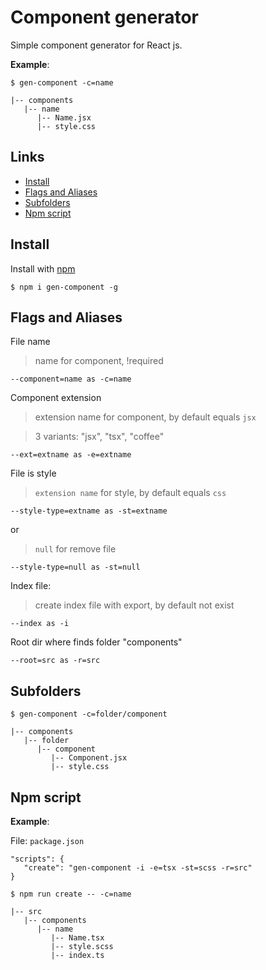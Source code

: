 # Component generator

Simple component generator for React js.

**Example**:
```console
$ gen-component -c=name
```
```console
|-- components
   |-- name
      |-- Name.jsx
      |-- style.css
```

## Links

* [Install](#install)
* [Flags and Aliases](#flags-and-aliases)
* [Subfolders](#subfolders)
* [Npm script](#npm-script)

## Install
Install with [npm](https://www.npmjs.com/)

```console
$ npm i gen-component -g
```

## Flags and Aliases
File name
> name for component, !required
```console
--component=name as -c=name
```
Component extension
> extension name for component, by default equals `jsx`

> 3 variants: "jsx", "tsx", "coffee"
```console
--ext=extname as -e=extname
```
File is style
> `extension name` for style, by default equals `css`
```console
--style-type=extname as -st=extname
```
or
> `null` for remove file
```console
--style-type=null as -st=null
```
Index file:
> create index file with export, by default not exist
```console
--index as -i
```

Root dir where finds folder "components"
```console
--root=src as -r=src
```

## Subfolders

```console
$ gen-component -c=folder/component
```
```console
|-- components
   |-- folder
      |-- component
         |-- Component.jsx
         |-- style.css
```

## Npm script
 **Example**:

File: `package.json`

```console
"scripts": {
   "create": "gen-component -i -e=tsx -st=scss -r=src"
}
```
```console
$ npm run create -- -c=name
```

```console
|-- src
   |-- components
      |-- name
         |-- Name.tsx
         |-- style.scss
         |-- index.ts
```